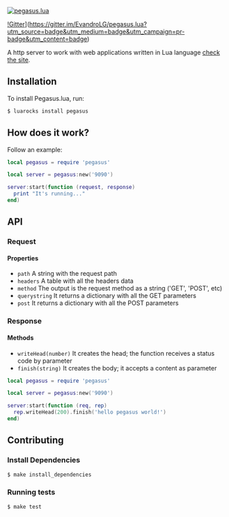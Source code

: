 [![pegasus.lua](http://evandrolg.github.io/pegasus.lua/pegasus.lua.svg)](http://evandrolg.github.io/pegasus.lua)

[!Gitter](https://badges.gitter.im/Join%20Chat.svg)](https://gitter.im/EvandroLG/pegasus.lua?utm_source=badge&utm_medium=badge&utm_campaign=pr-badge&utm_content=badge)

A http server to work with web applications written in Lua language [check the site](http://evandrolg.github.io/pegasus.lua).

## Installation
To install Pegasus.lua, run:
```sh
$ luarocks install pegasus
```

## How does it work?
Follow an example:
```lua
local pegasus = require 'pegasus'

local server = pegasus:new('9090')

server:start(function (request, response)
  print "It's running..."
end)
```

## API
### Request
#### Properties
* `path` A string with the request path
* `headers` A table with all the headers data
* `method` The output is the request method as a string ('GET', 'POST', etc)
* `querystring` It returns a dictionary with all the GET parameters
* `post` It returns a dictionary with all the POST parameters

### Response
#### Methods
* `writeHead(number)` It creates the head; the function receives a status code by parameter
* `finish(string)` It creates the body; it accepts a content as parameter

```lua
local pegasus = require 'pegasus'

local server = pegasus:new('9090')

server:start(function (req, rep)
  rep.writeHead(200).finish('hello pegasus world!')
end)
```

## Contributing

### Install Dependencies

```sh
$ make install_dependencies
```

### Running tests

```sh
$ make test
```


